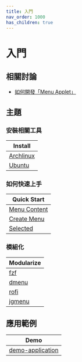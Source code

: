 ```yaml
---
title: 入門
nav_order: 1000
has_children: true
---
```



# 入門

## 相關討論

* [如何開發「Menu Applet」](https://www.ubuntu-tw.org/modules/newbb/viewtopic.php?post_id=364454#forumpost364454)

## 主題


### 安裝相關工具

| Install |
| --- |
| [Archlinux](https://samwhelp.github.io/note-about-menu-applet/read/start/install/archlinux.html) |
| [Ubuntu](https://samwhelp.github.io/note-about-menu-applet/read/start/install/ubuntu.html) |


### 如何快速上手

| Quick Start |
| --- |
| [Menu Content](https://samwhelp.github.io/note-about-menu-applet/read/start/menu-content.html) |
| [Create Menu](https://samwhelp.github.io/note-about-menu-applet/read/start/create-menu.html) |
| [Selected](https://samwhelp.github.io/note-about-menu-applet/read/start/selected.html)


### 模組化

| Modularize |
| --- |
| [fzf](https://samwhelp.github.io/note-about-menu-applet/read/start/modularize/fzf.html) |
| [dmenu](https://samwhelp.github.io/note-about-menu-applet/read/start/modularize/dmenu.html) |
| [rofi](https://samwhelp.github.io/note-about-menu-applet/read/start/modularize/rofi.html) |
| [jgmenu](https://samwhelp.github.io/note-about-menu-applet/read/start/modularize/jgmenu.html) |


## 應用範例

| Demo |
| --- |
| [demo-application](https://samwhelp.github.io/note-about-menu-applet/read/start/demo-application.html) |
